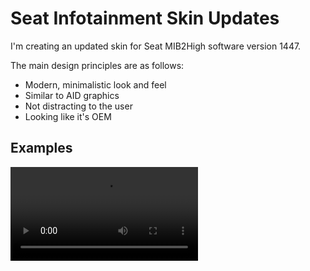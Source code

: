 # Seat Infotainment Skin Updates
I'm creating an updated skin for Seat MIB2High software version 1447.

The main design principles are as follows:
- Modern, minimalistic look and feel
- Similar to AID graphics
- Not distracting to the user
- Looking like it's OEM

## Examples

![Main menu](https://i.imgur.com/FJnZVA8.mp4)
